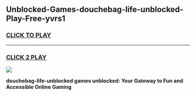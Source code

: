 
## Unblocked-Games-douchebag-life-unblocked-Play-Free-yvrs1
<h3>
<a href="https://premium76.site?title=douchebag-life-unblocked&ref=18A1">CLICK TO PLAY</a></h3>
<hr>

<h3>
<a href="https://premium76.site?title=douchebag-life-unblocked&ref=18A1">CLICK 2 PLAY</a>
  
</h3>

<a href="https://premium76.site?title=douchebag-life-unblocked&ref=18A1"><img src="https://clearcache.store/games.png"></a>


**douchebag-life-unblocked games unblocked: Your Gateway to Fun and Accessible Online Gaming**
